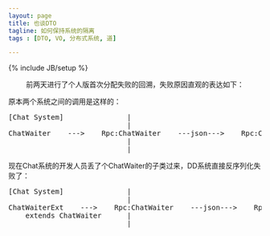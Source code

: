 ```yaml
---
layout: page
title: 也谈DTO
tagline: 如何保持系统的隔离
tags : [DTO, VO, 分布式系统, 道]

---
```

{% include JB/setup %}

&ensp;&emsp;&emsp;前两天进行了个人版首次分配失败的回溯，失败原因直观的表达如下：

原本两个系统之间的调用是这样的：


<pre>
[Chat System]               |                               |                   [DD System]
                            |                               |
ChatWaiter    --->    Rpc:ChatWaiter    ---json--->    Rpc:ChatWaiter    --->    ChatWaiter
                            |                               |
                            |                               |
</pre>
  
现在Chat系统的开发人员丢了个ChatWaiter的子类过来，DD系统直接反序列化失败了：

<pre>
[Chat System]               |                               |                   [DD System]
                            |                               |
ChatWaiterExt    --->    Rpc:ChatWaiter    ---json--->    Rpc:ChatWaiter    --->    ChatWaiterExt
    extends ChatWaiter      |                               |        
                            |                               |             What's the hell ?!
</pre>   

  